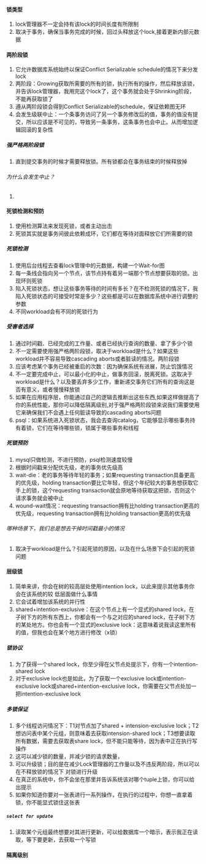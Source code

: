 #### 锁类型
1. lock管理器不一定会持有该lock的时间长度有所限制
2. 取决于事务，确保当事务完成的时候，回过头释放这个lock,接着更新内部元数据
#### 两阶段锁
1. 它允许数据库系统始终以保证Conflict Serializable schedule的情况下来分发lock
2. 两阶段：Growing获取所需要的所有的锁，执行所有的操作，然后释放该锁，并告诉lock管理器，我⽤完这个lock了，这个事务就会处于Shrinking阶段，不能再获取锁了
3. 遵从两阶段锁会得到Conflict Serializable的schedule，保证依赖图无环
4. 会发生级联中止：一个条事务访问了另一个事务修改后的值，事务的值没有提交，所以应该是不可见的，导致另一条事务，这条事务也会中止。从而增加逻辑回滚的复杂性
##### 强严格两阶段锁
1. 直到提交事务的时候才需要释放锁。所有锁都会在事务结束的时候释放掉
###### 为什么会发生中止？
1. 
#### 死锁检测和预防
1. 使用检测算法来发现死锁，或者主动出击
2. 死锁其实就是事务间彼此依赖成环，它们都在等待对⾯释放它们所需要的锁
##### 死锁检测
1. 使用后台线程去查看lock管理中的元数据，构建一个Wait-for图
2. 每⼀条线会指向另⼀个节点，该节点持有着另⼀端那个节点想要获取的锁。出现环则死锁
3. 陷入死锁状态，想让这些事务等待的时间有多长？在不检测死锁的情况下，我陷⼊死锁状态的可接受时常是多少？这些都是可以在数据库系统中进行调整的参数
4. 不同workload会有不同的死锁行为
##### 受害者选择
1. 通过时间戳、已经完成的工作量、或者已经执行查询的数量、拿了多少个锁
2. 不一定需要使用强严格两阶段锁，取决于workload是什么？如果这些workload并不容易导致cascading aborts或者脏读的情况。两阶段锁
3. 应该考虑某个事务已经被重启的次数：因为确保系统有进展，防止饥饿情况
4. 不一定要完成中止，可以最小化的中止，做事务回滚，脱离死锁。这取决于workload是什么？以及要丢弃多少工作，重新递交事务它们所有的查询这是否有意义，或者慢慢释放锁
5. 如果在应⽤程序层，你能通过⾃⼰的逻辑去推断出这些东⻄,如果这样做提⾼了你的系统性能，那你可以降低隔离级别,对于强严格两阶段锁来说我们需要使⽤它来确保我们不会遇上任何脏读导致的cascading aborts问题
6. psql：如果系统进入死锁状态，我会去查询catalog，它能够显示哪些事务持有着锁，它们在等待哪些锁，锁属于哪些事务和线程
##### 死锁预防
1. mysql只做检测，不进行预防，psql检测速度较慢
2. 根据时间戳来分配优先级，老的事务优先级高
3. wait-die：老的事务等待年轻的事务；如果requesting transaction具备更⾼的优先级，holding transaction要⽐它年轻，但这个年纪较⼤的事务想获取它⼿上的锁，这个requesting transaction就会原地等待获取这把锁，否则这个请求事务就会被中止
4. wound-wait情况：requesting transaction拥有⽐holding transaction更⾼的优先级，requesting transaction拥有⽐holding transaction更⾼的优先级
###### 哪种场景下，我们总是想去干掉时间戳最小的情况
1. 取决于workload是什么？引起死锁的原因，以及在什么场景下会引起的死锁问题
#### 层级锁
1. 简单来讲，你会在树的较⾼层处使⽤intention lock，以此来提示其他事务你会在该系统的较 低层⾯做什么事情
2. 它会试着增加该系统的并⾏性
3. shared+intention-exclusive：在这个节点上有⼀个显式的shared lock，在⼦树下⽅的所有东⻄上，你都会有⼀个与之对应的shared lock，在⼦树下⽅的某处地⽅。你也会有⼀个显式的exclusive lock：这意味着说我读这里所有的值，但我也会在某个地方进行修改（x锁）
##### 锁协议
1. 为了获得⼀个shared lock，你⾄少得在⽗节点处提示下，你有⼀个intention-shared lock
2. 对于exclusive lock也是如此，为了获取⼀个exclusive lock或intention-exclusive lock或shared+intention-exclusive lock，你需要在⽗节点处加⼀把intention-exclusive lock
##### 多锁保证
1. 多个线程访问情况下：T1对节点加了shared + intension-exclusive lock；T2想访问表中某个元组，则意味着去获取intension-shared lock；T3想要读取所有数据，需要去获取表share lock，但不能只能等待，因为表中正在执行写操作
2. 这可以减少锁的数量，并减少锁的请求数量，
3. 可以升级锁；目的是在减少Lock管理器的工作量以及不违反两阶段，所以可以在不释放锁的情况下 对锁进行升级
4. 在真正的系统中，你不会坐在那⾥并告诉系统该对哪个tuple上锁，你可以给出提示
5. 如果你知道你要对⼀张表进⾏⼀系列操作，在执⾏的过程中，你想⼀直拿着锁，你不能显式锁住这张表
##### `select for update`
1. 读取某个元组最终想要对其进行更新，可以给数据库一个暗示，表示我正在读取，等下要更新，去获取一个写锁
#### 隔离级别
